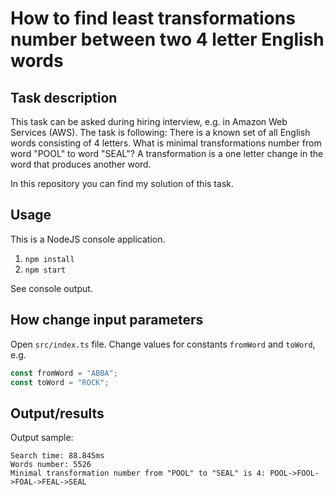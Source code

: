 # How to find least transformations number between two 4 letter English words
## Task description
This task can be asked during hiring interview, e.g. in Amazon Web Services (AWS). 
The task is following:
There is a known set of all English words consisting of 4 letters.
What is minimal transformations number from word "POOL" to word "SEAL"?
A transformation is a one letter change in the word that produces another word.

In this repository you can find my solution of this task.

## Usage
This is a NodeJS console application.
1. `npm install`
2. `npm start`

See console output.

## How change input parameters
Open `src/index.ts` file. Change values for constants `fromWord` and `toWord`, e.g.
```typescript
const fromWord = "ABBA";
const toWord = "ROCK";
```

## Output/results
Output sample:
```
Search time: 88.845ms
Words number: 5526
Minimal transformation number from "POOL" to "SEAL" is 4: POOL->FOOL->FOAL->FEAL->SEAL
```